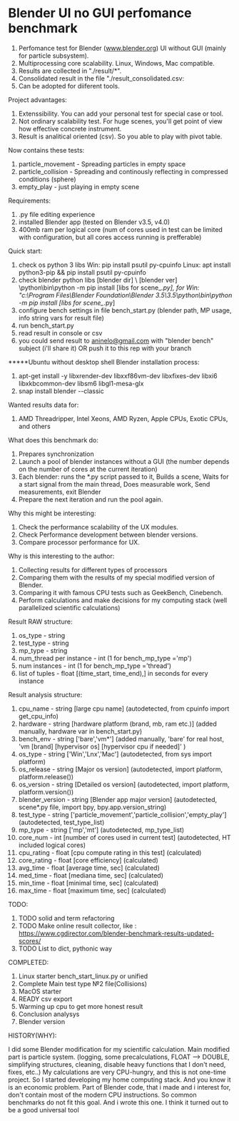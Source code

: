 # Blender UI no GUI perfomance benchmark
1. Perfomance test for Blender (www.blender.org) UI without GUI (mainly for particle subsystem).
2. Multiprocessing core scalability. Linux, Windows, Mac compatible.
3. Results are collected in "./result/*".
4. Consolidated result in the file "./result_consolidated.csv:
5. Can be adopted for diiferent tools.

Project advantages:
1. Extenssibility. You can add your personal test for special case or tool.
2. Not ordinary scalability test. For huge scenes, you'll get point of view how effective concrete instrument.
3. Result is analitical oriented (csv). So you able to play with pivot table.

Now contains these tests:
1. particle_movement    - Spreading particles in empty space
2. particle_collision   - Spreading and continously reflecting in compressed conditions (sphere)
3. empty_play           - just playing in empty scene

Requirements:
1. .py file editing experience
2. installed Blender app (tested on Blender v3.5, v4.0)
3. 400mb ram per logical core (num of cores used in test can be limited with configuration, but all cores access running is prefferable)

Quick start:
1. check os python 3 libs
   Win: pip install psutil py-cpuinfo
   Linux: apt install python3-pip && pip install psutil py-cpuinfo
2. check blender python libs
   [blender dir] \ [blender ver] \python\bin\python -m pip install [libs for scene_*.py],
   for Win: "c:\Program Files\Blender Foundation\Blender 3.5\3.5\python\bin\python -m pip install [libs for scene_*.py]
3. configure bench settings in file bench_start.py (blender path, MP usage, info string vars for result file)
4. run bench_start.py
5. read result in console or csv
6. you could send result to aninelo@gmail.com with "blender bench" subject (i'll share it) OR push it to this rep with your branch

*****Ubuntu without desktop shell Blender installation  process:
1. apt-get install -y libxrender-dev libxxf86vm-dev libxfixes-dev libxi6 libxkbcommon-dev libsm6 libgl1-mesa-glx 
2. snap install blender --classic

Wanted results data for:
1. AMD Threadripper, Intel Xeons, AMD Ryzen, Apple CPUs, Exotic CPUs, and others


What does this benchmark do:
1. Prepares synchronization
2. Launch a pool of blender instances without a GUI (the number depends on the number of cores at the current iteration)
3. Each blender:
    runs the *.py script passed to it,
        Builds a scene,
        Waits for a start signal from the main thread,
        Does measurable work,
        Send measurements,
    exit Blender
4. Prepare the next iteration and run the pool again.

Why this might be interesting:
1. Check the performance scalability of the UX modules.
2. Check Performance development between blender versions. 
3. Compare processor performance for UX.

Why is this interesting to the author:
1. Collecting results for different types of processors
2. Comparing them with the results of my special modified version of Blender.
3. Comparing it with famous CPU tests such as GeekBench, Cinebench.
4. Perform calculations and make decisions for my computing stack (well parallelized scientific calculations)


Result RAW structure:
1. os_type                  - string
2. test_type                - string
3. mp_type                  - string
4. num_thread per instance  - int (1 for bench_mp_type ='mp')
5. num instances            - int (1 for bench_mp_type ='thread')
6. list of tuples           - float [(time_start, time_end),] in seconds for every instance

Result analysis structure:
1. cpu_name     - string [large cpu name]                           (autodetected, from cpuinfo import get_cpu_info)
2. hardware     - string [hardware platform (brand, mb, ram etc.)]  (added manually, hardware var in bench_start.py)
3. bench_env    - string ['bare','vm*']                             (added manually, 'bare' for real host, 'vm [brand] [hypervisor os] [hypervisor cpu if needed]' )
4. os_type      - string ['Win','Lnx','Mac']                        (autodetected, from sys import platform)
5. os_release   - string [Major os version]                         (autodetected, import platform, platform.release())
6. os_version   - string [Detailed os version]                      (autodetected, import platform, platform.version())
7. blender_version - string [Blender app major version]             (autodetected, scene*.py file, import bpy, bpy.app.version_string)
8. test_type    - string ['particle_movement','particle_collision','empty_play'] (autodetected, test_type_list)
4. mp_type      - string ['mp','mt']                                (autodetected, mp_type_list)
5. core_num     - int    [number of cores used in current test]     (autodetected, HT included logical cores)
6. cpu_rating   - float  [cpu compute rating in this test]          (calculated)
7. core_rating  - float  [core efficiency]                          (calculated)
8. avg_time     - float  [average time, sec]                        (calculated)
9. med_time     - float  [mediana time, sec]                        (calculated)
10. min_time    - float  [minimal time, sec]                        (calculated)
11. max_time    - float  [maximum time, sec]                        (calculated)


TODO:
1. TODO solid and term refactoring
2. TODO Make online result collector, like : https://www.cgdirector.com/blender-benchmark-results-updated-scores/
3. TODO List to dict, pythonic way
 
COMPLETED:
1. Linux starter bench_start_linux.py or unified
2. Complete Main test type №2 file(Collisions)
3. MacOS starter
4. READY csv export
5. Warming up cpu to get more honest result
6. Conclusion analysys
7. Blender version

HISTORY(WHY):

I did some Blender modification for my scientific calculation.
Main modified part is particle system.
(logging, some precalculations, FLOAT --> DOUBLE, simplifying structures, cleaning, disable heavy functions that I don't need, fixes, etc..)
My calculations are very CPU-hungry, and this is not one-time project.
So I started developing my home computing stack.
And you know it is an economic problem.
Part of Blender code, that i made and i interest for, don't contain most of the modern CPU instructions. So common benchmarks do not fit this goal.
And i wrote this one. 
I think it turned out to be a good universal tool


